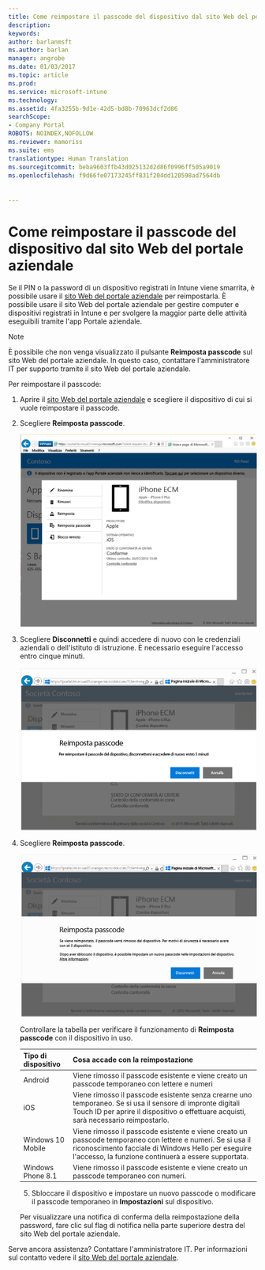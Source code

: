 ```yaml
---
title: Come reimpostare il passcode del dispositivo dal sito Web del portale aziendale | Microsoft Docs
description: 
keywords: 
author: barlanmsft
ms.author: barlan
manager: angrobe
ms.date: 01/03/2017
ms.topic: article
ms.prod: 
ms.service: microsoft-intune
ms.technology: 
ms.assetid: 4fa3255b-9d1e-42d5-bd8b-70963dcf2d86
searchScope:
- Company Portal
ROBOTS: NOINDEX,NOFOLLOW
ms.reviewer: mamoriss
ms.suite: ems
translationtype: Human Translation
ms.sourcegitcommit: beba9603ffb43d025132d2d86f0996ff505a9019
ms.openlocfilehash: f9d66fe07173245ff831f204dd120598ad7564db


---
```


# <a name="how-to-reset-your-device-passcode-from-the-company-portal-website"></a>Come reimpostare il passcode del dispositivo dal sito Web del portale aziendale

Se il PIN o la password di un dispositivo registrati in Intune viene smarrita, è possibile usare il [sito Web del portale aziendale](http://portal.manage.microsoft.com) per reimpostarla. È possibile usare il sito Web del portale aziendale per gestire computer e dispositivi registrati in Intune e per svolgere la maggior parte delle attività eseguibili tramite l'app Portale aziendale.

> [!NOTE]
> È possibile che non venga visualizzato il pulsante **Reimposta passcode** sul sito Web del portale aziendale. In questo caso, contattare l'amministratore IT per supporto tramite il sito Web del portale aziendale.

Per reimpostare il passcode:

1.  Aprire il [sito Web del portale aziendale](http://portal.manage.microsoft.com) e scegliere il dispositivo di cui si vuole reimpostare il passcode.

2.  Scegliere **Reimposta passcode**.

    ![Dettagli del dispositivo con il pulsante Reimposta passcode](./media/iwp-screen-with-all-options.png)

3.  Scegliere **Disconnetti** e quindi accedere di nuovo con le credenziali aziendali o dell'istituto di istruzione. È necessario eseguire l'accesso entro cinque minuti.

    ![Messaggio di reimpostazione con il pulsante di disconnessione](./media/iwp-2-sign-out.png)

4.  Scegliere **Reimposta passcode**.

    ![Messaggio che spiega cosa avviene quando si reimposta il passcode](./media/iwp-3-tap-reset-passcode-after-signin.png)

    Controllare la tabella per verificare il funzionamento di **Reimposta passcode** con il dispositivo in uso.

    |Tipo di dispositivo|Cosa accade con la reimpostazione|
    |------------|-----------|
    |Android|Viene rimosso il passcode esistente e viene creato un passcode temporaneo con lettere e numeri|
    |iOS|Viene rimosso il passcode esistente senza crearne uno temporaneo. Se si usa il sensore di impronte digitali Touch ID per aprire il dispositivo o effettuare acquisti, sarà necessario reimpostarlo.|
    |Windows 10 Mobile|Viene rimosso il passcode esistente e viene creato un passcode temporaneo con lettere e numeri. Se si usa il riconoscimento facciale di Windows Hello per eseguire l'accesso, la funzione continuerà a essere supportata.|
    |Windows Phone 8.1|Viene rimosso il passcode esistente e viene creato un passcode temporaneo con numeri.|

    5.  Sbloccare il dispositivo e impostare un nuovo passcode o modificare il passcode temporaneo in **Impostazioni** sul dispositivo.

    Per visualizzare una notifica di conferma della reimpostazione della password, fare clic sul flag di notifica nella parte superiore destra del sito Web del portale aziendale.

Serve ancora assistenza? Contattare l'amministratore IT. Per informazioni sul contatto vedere il [sito Web del portale aziendale](http://portal.manage.microsoft.com).



<!--HONumber=Jan17_HO1-->


